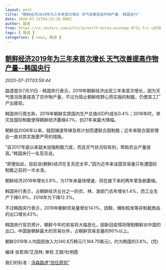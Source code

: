 ```yaml
---
layout: post
title: "朝鲜经济2019年为三年来首次增长 天气改善提高作物产量--韩国央行"
date: 2020-07-31T04:23:26.000Z
author: 路透
from: https://cn.reuters.com/article/north-korea-economy-0731-fri-idCNKCS24W0EW
tags: [ 路透 ]
categories: [ news, 路透 ]
---
```

<!--1596169406000-->
[朝鲜经济2019年为三年来首次增长 天气改善提高作物产量--韩国央行](https://cn.reuters.com/article/north-korea-economy-0731-fri-idCNKCS24W0EW)
------

<div>
<div><i>2020-07-31T03:59:44</i></div><div class="StandardArticleBody_body"><p>路透首尔7月31日 - 韩国央行表示，2019年朝鲜经济出现三年来首次增长，因为天气情况改善提高了农作物产量，不过为阻止朝鲜核野心而实施的制裁，仍使其工厂产出疲软。 </p><p>韩国央行周五称，2019年朝鲜实质国内生产总值(GDP)成长0.4%；2018年时，旱灾及国际制裁使得朝鲜经济萎缩4.1%，创21年来最大降幅。 </p><p>朝鲜自2006年以来，就因弹道导弹及核计划而遭联合国制裁；近年来联合国安理会一直对其实施更严苛的措施。 </p><p>“自2017年底以来就未加强制裁力度，而且天气状况较有利，帮助农业产量提高。”韩国央行一名官员说。 </p><p>“即便如此，目前说(朝鲜)经济在复苏还太早，”因为近年来该国贸易量只有遭国际制裁之前的一半水准。 </p><p>朝鲜经济2016年增长3.9%，为17年来最快增速，但在接下来的两年里急剧萎缩。 </p><p>韩国央行表示，占朝鲜经济五分之一的农、林、渔部门去年增长1.4%，而工业生产下降0.9%，2018年为下降12.3%。 </p><p>不过韩国央行表示，2019年朝鲜贸易量增长14.1%，因鞋、帽和假发等非制裁商品的出口增长43%。 </p><p>韩国央行官员预计，朝鲜今年的贸易将大幅恶化，因新冠疫情将限制朝鲜对中国的出口。中国是朝鲜最大的贸易伙伴，占朝鲜贸易总量的90%以上。 </p><p>朝鲜2019年人均国民收入为140.8万韩元(1,184.79美元)，约为韩国的3.8%。(完) </p><div class="Attribution_container"><div class="Attribution_attribution"><p class="Attribution_content">编译 张若琪/艾茂林; 审校 王颖/杜明霞 </p></div></div><div class="StandardArticleBody_trustBadgeContainer"><span class="StandardArticleBody_trustBadgeTitle">我们的标准：</span><span class="trustBadgeUrl"><a href="https://www.thomsonreuters.cn/content/dam/openweb/documents/pdf/china/brochures/about-us-1.pdf">汤森路透“信任原则”</a></span></div></div>
</div>
